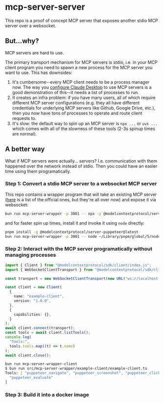 # mcp-server-server

This repo is a proof of concept MCP server that exposes another stdio MCP server over a websocket.

## But...why?

MCP servers are hard to use.

The primary transport mechanism for MCP servers is stdio, i.e. in your MCP client program you need to spawn a new process for the MCP server you want to use.
This has downsides:

1. It's cumbersome--every MCP client needs to be a process manager now. The way you [configure Claude Desktop](https://modelcontextprotocol.io/quickstart#installation) to use MCP servers is a good demonstration of this--it needs a list of processes to run.
2. It creates an infra problem: if you have many users, all of which require different MCP server configurations (e.g. they all have different credentials for underlying MCP servers like Github, Google Drive, etc.), then you now have tons of processes to operate and route client requests to.
3. It's slow: the default way to spin up an MCP server is `npx ...` or `uvx ...` which comes with all of the slowness of these tools (2-3s spinup times are normal).

## A better way

What if MCP servers were actually... servers? I.e. communication with them happened over the network instead of stdio.
Then you could have an easier time using them programatically.

### Step 1: Convert a stdio MCP server to a websocket MCP server

This repo contains a wrapper program that will take an existing MCP server ([here](https://github.com/modelcontextprotocol/servers/tree/main/src/) is a list of the official ones, but they're all over now) and expose it via websocket:

```zsh
bun run mcp-server-wrapper -p 3001 -- npx -y @modelcontextprotocol/server-puppeteer@latest
```

and for faster spin up times, install it and invoke it using `node` directly:

```zsh
pnpm install -g @modelcontextprotocol/server-puppeteer@latest
bun run mcp-server-wrapper -p 3001 -- node ~/Library/pnpm/global/5/node_modules/@modelcontextprotocol/server-puppeteer/dist/index.js
```

### Step 2: Interact with the MCP server programatically without managing processes

```typescript
import { Client } from "@modelcontextprotocol/sdk/client/index.js";
import { WebSocketClientTransport } from "@modelcontextprotocol/sdk/client/websocket.js";

const transport = new WebSocketClientTransport(new URL("ws://localhost:3001"));

const client = new Client(
  {
    name: "example-client",
    version: "1.0.0",
  },
  {
    capabilities: {},
  }
);
await client.connect(transport);
const tools = await client.listTools();
console.log(
  "Tools:",
  tools.tools.map((t) => t.name)
);
await client.close();
```

```zsh
bun run mcp-server-wrapper-client
$ bun run src/mcp-server-wrapper/example-client/example-client.ts
Tools: [ "puppeteer_navigate", "puppeteer_screenshot", "puppeteer_click", "puppeteer_fill",
  "puppeteer_evaluate"
]
```

### Step 3: Build it into a docker image

```

```
